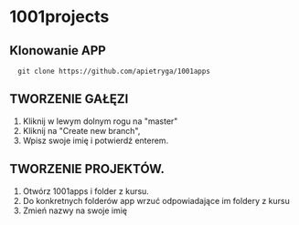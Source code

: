 # 1001projects

## Klonowanie APP
```git 
  git clone https://github.com/apietryga/1001apps
``` 

## TWORZENIE GAŁĘZI 
  1. Kliknij w lewym dolnym rogu na "master"
  2. Kliknij na "Create new branch",
  3. Wpisz swoje imię i potwierdź enterem.

## TWORZENIE PROJEKTÓW. 
  1. Otwórz 1001apps i folder z kursu.
  2. Do konkretnych folderów app wrzuć odpowiadające im foldery z kursu
  3. Zmień nazwy na swoje imię

